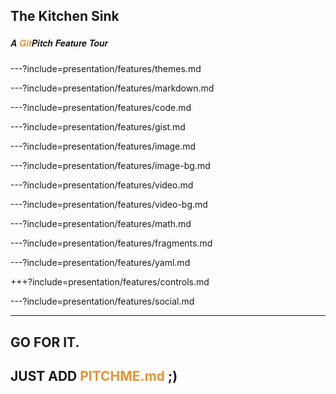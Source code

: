 ## The Kitchen Sink
##### <span style="font-family:Helvetica Neue; font-weight:bold">A <span style="color:#e49436">Git</span>Pitch Feature Tour</span>

---?include=presentation/features/themes.md

---?include=presentation/features/markdown.md

---?include=presentation/features/code.md

---?include=presentation/features/gist.md

---?include=presentation/features/image.md

---?include=presentation/features/image-bg.md

---?include=presentation/features/video.md

---?include=presentation/features/video-bg.md

---?include=presentation/features/math.md

---?include=presentation/features/fragments.md

---?include=presentation/features/yaml.md

+++?include=presentation/features/controls.md

---?include=presentation/features/social.md

---

## GO FOR IT.
## JUST ADD <span style="color:#e49436; text-transform: none">PITCHME.md</span> ;)
